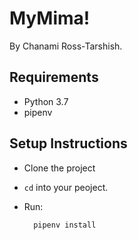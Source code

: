 # MyMima!

By Chanami Ross-Tarshish.


## Requirements
* Python 3.7
* pipenv

## Setup Instructions
* Clone the project
* `cd` into your peoject.
* Run:

        pipenv install
